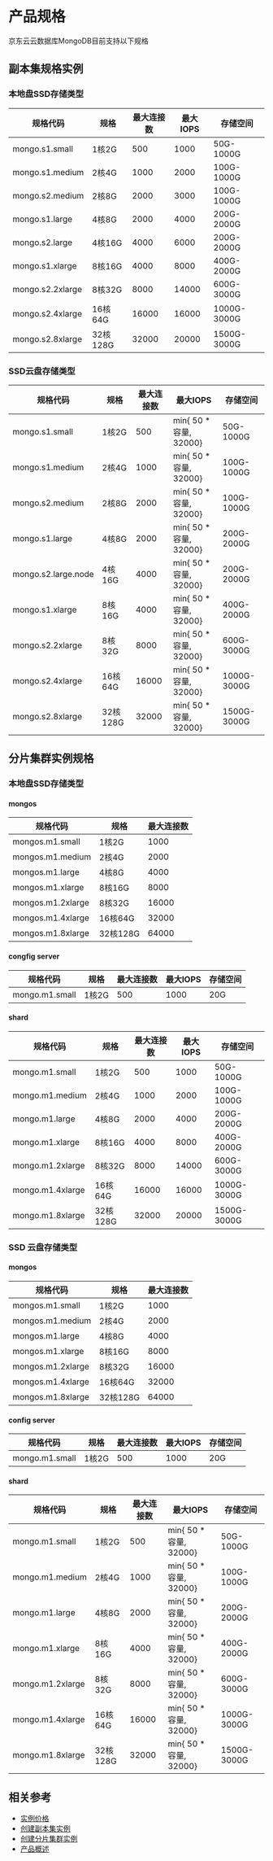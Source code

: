 # 产品规格

京东云云数据库MongoDB目前支持以下规格



## 副本集规格实例

### 本地盘SSD存储类型

| 规格代码         | 规格     | 最大连接数 | 最大IOPS | 存储空间    |
| ---------------- | -------- | ---------- | -------- | ----------- |
| mongo.s1.small   | 1核2G    | 500        | 1000     | 50G-1000G   |
| mongo.s1.medium  | 2核4G    | 1000       | 2000     | 100G-1000G  |
| mongo.s2.medium  | 2核8G    | 2000       | 3000     | 100G-1000G  |
| mongo.s1.large   | 4核8G    | 2000       | 4000     | 200G-2000G  |
| mongo.s2.large   | 4核16G   | 4000       | 6000     | 200G-2000G  |
| mongo.s1.xlarge  | 8核16G   | 4000       | 8000     | 400G-2000G  |
| mongo.s2.2xlarge | 8核32G   | 8000       | 14000    | 600G-3000G  |
| mongo.s2.4xlarge | 16核64G  | 16000      | 16000    | 1000G-3000G |
| mongo.s2.8xlarge | 32核128G | 32000      | 20000    | 1500G-3000G |

### SSD云盘存储类型

| 规格代码            | 规格     | 最大连接数 | 最大IOPS               | 存储空间    |
| ------------------- | -------- | ---------- | ---------------------- | ----------- |
| mongo.s1.small      | 1核2G    | 500        | min{ 50 * 容量, 32000} | 50G-1000G   |
| mongo.s1.medium     | 2核4G    | 1000       | min{ 50 * 容量, 32000} | 100G-1000G  |
| mongo.s2.medium     | 2核8G    | 2000       | min{ 50 * 容量, 32000} | 100G-1000G  |
| mongo.s1.large      | 4核8G    | 2000       | min{ 50 * 容量, 32000} | 200G-2000G  |
| mongo.s2.large.node | 4核16G   | 4000       | min{ 50 * 容量, 32000} | 200G-2000G  |
| mongo.s1.xlarge     | 8核16G   | 4000       | min{ 50 * 容量, 32000} | 400G-2000G  |
| mongo.s2.2xlarge    | 8核32G   | 8000       | min{ 50 * 容量, 32000} | 600G-3000G  |
| mongo.s2.4xlarge    | 16核64G  | 16000      | min{ 50 * 容量, 32000} | 1000G-3000G |
| mongo.s2.8xlarge    | 32核128G | 32000      | min{ 50 * 容量, 32000} | 1500G-3000G |

## 分片集群实例规格

### 本地盘SSD存储类型

#### mongos

| 规格代码          | 规格     | 最大连接数 |
| ----------------- | -------- | ---------- |
| mongos.m1.small   | 1核2G    | 1000       |
| mongos.m1.medium  | 2核4G    | 2000       |
| mongos.m1.large   | 4核8G    | 4000       |
| mongos.m1.xlarge  | 8核16G   | 8000       |
| mongos.m1.2xlarge | 8核32G   | 16000      |
| mongos.m1.4xlarge | 16核64G  | 32000      |
| mongos.m1.8xlarge | 32核128G | 64000      |

#### congfig server

| 规格代码       | 规格  | 最大连接数 | 最大IOPS | 存储空间 |
| -------------- | ----- | ---------- | -------- | -------- |
| mongo.m1.small | 1核2G | 500        | 1000     | 20G      |

#### shard

| 规格代码         | 规格     | 最大连接数 | 最大IOPS | 存储空间    |
| ---------------- | -------- | ---------- | -------- | ----------- |
| mongo.m1.small   | 1核2G    | 500        | 1000     | 50G-1000G   |
| mongo.m1.medium  | 2核4G    | 1000       | 2000     | 100G-1000G  |
| mongo.m1.large   | 4核8G    | 2000       | 4000     | 200G-2000G  |
| mongo.m1.xlarge  | 8核16G   | 4000       | 8000     | 400G-2000G  |
| mongo.m1.2xlarge | 8核32G   | 8000       | 14000    | 600G-3000G  |
| mongo.m1.4xlarge | 16核64G  | 16000      | 16000    | 1000G-3000G |
| mongo.m1.8xlarge | 32核128G | 32000      | 20000    | 1500G-3000G |



### SSD 云盘存储类型

#### mongos

| 规格代码          | 规格     | 最大连接数 |
| ----------------- | -------- | ---------- |
| mongos.m1.small   | 1核2G    | 1000       |
| mongos.m1.medium  | 2核4G    | 2000       |
| mongos.m1.large   | 4核8G    | 4000       |
| mongos.m1.xlarge  | 8核16G   | 8000       |
| mongos.m1.2xlarge | 8核32G   | 16000      |
| mongos.m1.4xlarge | 16核64G  | 32000      |
| mongos.m1.8xlarge | 32核128G | 64000      |

#### config server

| 规格代码       | 规格  | 最大连接数 | 最大IOPS | 存储空间 |
| -------------- | ----- | ---------- | -------- | -------- |
| mongo.m1.small | 1核2G | 500        | 1000     | 20G      |

#### shard

| 规格代码         | 规格     | 最大连接数 | 最大IOPS               | 存储空间    |
| ---------------- | -------- | ---------- | ---------------------- | ----------- |
| mongo.m1.small   | 1核2G    | 500        | min{ 50 * 容量, 32000} | 50G-1000G   |
| mongo.m1.medium  | 2核4G    | 1000       | min{ 50 * 容量, 32000} | 100G-1000G  |
| mongo.m1.large   | 4核8G    | 2000       | min{ 50 * 容量, 32000} | 200G-2000G  |
| mongo.m1.xlarge  | 8核16G   | 4000       | min{ 50 * 容量, 32000} | 400G-2000G  |
| mongo.m1.2xlarge | 8核32G   | 8000       | min{ 50 * 容量, 32000} | 600G-3000G  |
| mongo.m1.4xlarge | 16核64G  | 16000      | min{ 50 * 容量, 32000} | 1000G-3000G |
| mongo.m1.8xlarge | 32核128G | 32000      | min{ 50 * 容量, 32000} | 1500G-3000G |

## 相关参考

- [实例价格](../Pricing/Price-Of-Instance.md)
- [创建副本集实例](../Getting-Started/Getting-Started-Replica/Create-ReplicaSet-Instance.md)
- [创建分片集群实例](../Getting-Started/Get-Started-Shard/Create-Sharding-Instance.md)
- [产品概述](../Introduction/Product-Summrization)